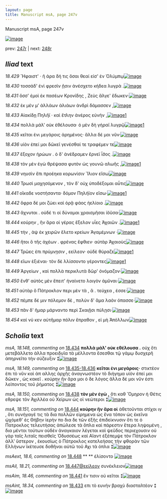 ```yaml
---
layout: page
title: Manuscript msA, page 247v
---
```


Manuscript msA, page 247v

[![image](http://www.homermultitext.org/iipsrv?OBJ=IIP,1.0&FIF=/project/homer/pyramidal/deepzoom/hmt/vaimg/2017a/VA247VN_0749.tif&WID=100&CVT=JPEG)](http://www.homermultitext.org/ict2/?urn=urn:cite2:hmt:vaimg.2017a:VA247VN_0749)

prev:  [247r](../247r) | next:  [248r](../248r)

## *Iliad* text

*18.429* <a id="18.429"/> Ἥφαιστ' · ῆ άρα δή τις ὅσαι θεαί εἰσ' ἐν Ὀλύμπῳ[![image](http://www.homermultitext.org/iipsrv?OBJ=IIP,1.0&FIF=/project/homer/pyramidal/deepzoom/hmt/vaimg/2017a/VA247VN_0749.tif&RGN=0.466,0.2299,0.435,0.0301&WID=1000&CVT=JPEG)](http://www.homermultitext.org/ict2/?urn=urn:cite2:hmt:vaimg.2017a:VA247VN_0749@0.466,0.2299,0.435,0.0301)

*18.430* <a id="18.430"/> τοσσάδ' ἐνὶ φρεσὶν ῇσιν ἀνέσχετο κήδεα λυγρὰ .[![image](http://www.homermultitext.org/iipsrv?OBJ=IIP,1.0&FIF=/project/homer/pyramidal/deepzoom/hmt/vaimg/2017a/VA247VN_0749.tif&RGN=0.457,0.2487,0.457,0.0263&WID=1000&CVT=JPEG)](http://www.homermultitext.org/ict2/?urn=urn:cite2:hmt:vaimg.2017a:VA247VN_0749@0.457,0.2487,0.457,0.0263)

*18.431* <a id="18.431"/> ὅσσ' ἐμοὶ ἐκ πασέων Κρονίδης , Ζεὺς ἄλγε' ἔδωκεν·[![image](http://www.homermultitext.org/iipsrv?OBJ=IIP,1.0&FIF=/project/homer/pyramidal/deepzoom/hmt/vaimg/2017a/VA247VN_0749.tif&RGN=0.453,0.2712,0.457,0.0263&WID=1000&CVT=JPEG)](http://www.homermultitext.org/ict2/?urn=urn:cite2:hmt:vaimg.2017a:VA247VN_0749@0.453,0.2712,0.457,0.0263)

*18.432* <a id="18.432"/> ἐκ μέν μ' ἀλλάων ἁλιάων ἀνδρὶ δάμασσεν ,[![image](http://www.homermultitext.org/iipsrv?OBJ=IIP,1.0&FIF=/project/homer/pyramidal/deepzoom/hmt/vaimg/2017a/VA247VN_0749.tif&RGN=0.465,0.29,0.457,0.0263&WID=1000&CVT=JPEG)](http://www.homermultitext.org/ict2/?urn=urn:cite2:hmt:vaimg.2017a:VA247VN_0749@0.465,0.29,0.457,0.0263)

*18.433* <a id="18.433"/> Αἰακίδῃ Πηλῆϊ · καὶ ἔτλην ἀνέρος εὐνὴν ,[![image](http://www.homermultitext.org/iipsrv?OBJ=IIP,1.0&FIF=/project/homer/pyramidal/deepzoom/hmt/vaimg/2017a/VA247VN_0749.tif&RGN=0.462,0.3065,0.457,0.0263&WID=1000&CVT=JPEG)](http://www.homermultitext.org/ict2/?urn=urn:cite2:hmt:vaimg.2017a:VA247VN_0749@0.462,0.3065,0.457,0.0263)[1](#msAint_18.34)

*18.434* <a id="18.434"/> πολλὰ μάλ' οὐκ ἐθέλουσα· ὁ μὲν δὴ γήραϊ λυγρῷ[![image](http://www.homermultitext.org/iipsrv?OBJ=IIP,1.0&FIF=/project/homer/pyramidal/deepzoom/hmt/vaimg/2017a/VA247VN_0749.tif&RGN=0.454,0.305,0.457,0.0263&WID=1000&CVT=JPEG)](http://www.homermultitext.org/ict2/?urn=urn:cite2:hmt:vaimg.2017a:VA247VN_0749@0.454,0.305,0.457,0.0263)[1](#msA_18.148)

*18.435* <a id="18.435"/> κεῖται ἐνι μεγάροις ἀρημένος· ἄλλα δέ μοι νῦν·[![image](http://www.homermultitext.org/iipsrv?OBJ=IIP,1.0&FIF=/project/homer/pyramidal/deepzoom/hmt/vaimg/2017a/VA247VN_0749.tif&RGN=0.457,0.3283,0.457,0.0263&WID=1000&CVT=JPEG)](http://www.homermultitext.org/ict2/?urn=urn:cite2:hmt:vaimg.2017a:VA247VN_0749@0.457,0.3283,0.457,0.0263)

*18.436* <a id="18.436"/> υἱὸν ἐπεί μοι δῶκεῖ γενέσθαί τε τραφέμεν τε[![image](http://www.homermultitext.org/iipsrv?OBJ=IIP,1.0&FIF=/project/homer/pyramidal/deepzoom/hmt/vaimg/2017a/VA247VN_0749.tif&RGN=0.461,0.3606,0.459,0.0323&WID=1000&CVT=JPEG)](http://www.homermultitext.org/ict2/?urn=urn:cite2:hmt:vaimg.2017a:VA247VN_0749@0.461,0.3606,0.459,0.0323)

*18.437* <a id="18.437"/> ἔξοχον ἡρώων . ὁ δ' ἀνέδραμεν ἔρνεϊ ἶ̈σος .[![image](http://www.homermultitext.org/iipsrv?OBJ=IIP,1.0&FIF=/project/homer/pyramidal/deepzoom/hmt/vaimg/2017a/VA247VN_0749.tif&RGN=0.463,0.3809,0.459,0.0323&WID=1000&CVT=JPEG)](http://www.homermultitext.org/ict2/?urn=urn:cite2:hmt:vaimg.2017a:VA247VN_0749@0.463,0.3809,0.459,0.0323)

*18.438* <a id="18.438"/> τὸν μὲν ἐγὼ θρέψασα φυτὸν ὡς γουνῶ αλωῆς ,[![image](http://www.homermultitext.org/iipsrv?OBJ=IIP,1.0&FIF=/project/homer/pyramidal/deepzoom/hmt/vaimg/2017a/VA247VN_0749.tif&RGN=0.469,0.4005,0.459,0.0323&WID=1000&CVT=JPEG)](http://www.homermultitext.org/ict2/?urn=urn:cite2:hmt:vaimg.2017a:VA247VN_0749@0.469,0.4005,0.459,0.0323)[1](#msA_18.150)

*18.439* <a id="18.439"/> νηυσὶν ἔπι προέηκα κορωνίσιν Ἴλιον εἴσω[![image](http://www.homermultitext.org/iipsrv?OBJ=IIP,1.0&FIF=/project/homer/pyramidal/deepzoom/hmt/vaimg/2017a/VA247VN_0749.tif&RGN=0.473,0.4192,0.459,0.0323&WID=1000&CVT=JPEG)](http://www.homermultitext.org/ict2/?urn=urn:cite2:hmt:vaimg.2017a:VA247VN_0749@0.473,0.4192,0.459,0.0323)

*18.440* <a id="18.440"/> Τρωσὶ μαχησόμενον , τὸν δ' οὐχ ὑποδέξομαι αὖτις[![image](http://www.homermultitext.org/iipsrv?OBJ=IIP,1.0&FIF=/project/homer/pyramidal/deepzoom/hmt/vaimg/2017a/VA247VN_0749.tif&RGN=0.472,0.4365,0.459,0.0323&WID=1000&CVT=JPEG)](http://www.homermultitext.org/ict2/?urn=urn:cite2:hmt:vaimg.2017a:VA247VN_0749@0.472,0.4365,0.459,0.0323)

*18.441* <a id="18.441"/> οἴκαδε νοστήσαντα· δόμον Πηλήϊον εἴσω·[![image](http://www.homermultitext.org/iipsrv?OBJ=IIP,1.0&FIF=/project/homer/pyramidal/deepzoom/hmt/vaimg/2017a/VA247VN_0749.tif&RGN=0.47,0.4576,0.459,0.0323&WID=1000&CVT=JPEG)](http://www.homermultitext.org/ict2/?urn=urn:cite2:hmt:vaimg.2017a:VA247VN_0749@0.47,0.4576,0.459,0.0323)[1](#msAim_18.46)

*18.442* <a id="18.442"/> ὄφρα δέ μοι ζώει καὶ ὁρᾷ φάος ἠελίοιο .[![image](http://www.homermultitext.org/iipsrv?OBJ=IIP,1.0&FIF=/project/homer/pyramidal/deepzoom/hmt/vaimg/2017a/VA247VN_0749.tif&RGN=0.467,0.4756,0.459,0.0323&WID=1000&CVT=JPEG)](http://www.homermultitext.org/ict2/?urn=urn:cite2:hmt:vaimg.2017a:VA247VN_0749@0.467,0.4756,0.459,0.0323)

*18.443* <a id="18.443"/> ἄχνυται . οὐδέ τι οἱ δύναμαι χραισμῆσαι ἰ̈οῦσα·[![image](http://www.homermultitext.org/iipsrv?OBJ=IIP,1.0&FIF=/project/homer/pyramidal/deepzoom/hmt/vaimg/2017a/VA247VN_0749.tif&RGN=0.471,0.4936,0.459,0.0323&WID=1000&CVT=JPEG)](http://www.homermultitext.org/ict2/?urn=urn:cite2:hmt:vaimg.2017a:VA247VN_0749@0.471,0.4936,0.459,0.0323)

*18.444* <a id="18.444"/> κούρην , ἣν ἄρα οἱ γέρας ἔξελον υἷες Ἀχαιῶν .[![image](http://www.homermultitext.org/iipsrv?OBJ=IIP,1.0&FIF=/project/homer/pyramidal/deepzoom/hmt/vaimg/2017a/VA247VN_0749.tif&RGN=0.47,0.5131,0.459,0.0323&WID=1000&CVT=JPEG)](http://www.homermultitext.org/ict2/?urn=urn:cite2:hmt:vaimg.2017a:VA247VN_0749@0.47,0.5131,0.459,0.0323)[1](#msA_18.151)

*18.445* <a id="18.445"/> τὴν , ὰψ ἐκ χειρῶν ἕλετο κρείων Ἀγαμέμνων ·[![image](http://www.homermultitext.org/iipsrv?OBJ=IIP,1.0&FIF=/project/homer/pyramidal/deepzoom/hmt/vaimg/2017a/VA247VN_0749.tif&RGN=0.471,0.5312,0.459,0.0323&WID=1000&CVT=JPEG)](http://www.homermultitext.org/ict2/?urn=urn:cite2:hmt:vaimg.2017a:VA247VN_0749@0.471,0.5312,0.459,0.0323)

*18.446* <a id="18.446"/> ἤτοι ὃ τῆς ἀχέων . φρένας ἔφθιεν· αὐτὰρ Ἀχαιοὺς[![image](http://www.homermultitext.org/iipsrv?OBJ=IIP,1.0&FIF=/project/homer/pyramidal/deepzoom/hmt/vaimg/2017a/VA247VN_0749.tif&RGN=0.471,0.5485,0.459,0.0323&WID=1000&CVT=JPEG)](http://www.homermultitext.org/ict2/?urn=urn:cite2:hmt:vaimg.2017a:VA247VN_0749@0.471,0.5485,0.459,0.0323)

*18.447* <a id="18.447"/> Τρῶες ἐπι πρύμνῃσιν , εείλεον· οὐδὲ θύραζε[![image](http://www.homermultitext.org/iipsrv?OBJ=IIP,1.0&FIF=/project/homer/pyramidal/deepzoom/hmt/vaimg/2017a/VA247VN_0749.tif&RGN=0.466,0.568,0.459,0.0323&WID=1000&CVT=JPEG)](http://www.homermultitext.org/ict2/?urn=urn:cite2:hmt:vaimg.2017a:VA247VN_0749@0.466,0.568,0.459,0.0323)[1](#msAil_18.21)

*18.448* <a id="18.448"/> εἴων ἐξιέναι· τὸν δὲ λλίσσοντο γέροντες[![image](http://www.homermultitext.org/iipsrv?OBJ=IIP,1.0&FIF=/project/homer/pyramidal/deepzoom/hmt/vaimg/2017a/VA247VN_0749.tif&RGN=0.462,0.5883,0.459,0.0323&WID=1000&CVT=JPEG)](http://www.homermultitext.org/ict2/?urn=urn:cite2:hmt:vaimg.2017a:VA247VN_0749@0.462,0.5883,0.459,0.0323)[1](#msAext_18.6)

*18.449* <a id="18.449"/> Ἀργείων , καὶ πολλὰ περικλυτὰ δῶρ' ὀνόμαζον·[![image](http://www.homermultitext.org/iipsrv?OBJ=IIP,1.0&FIF=/project/homer/pyramidal/deepzoom/hmt/vaimg/2017a/VA247VN_0749.tif&RGN=0.464,0.6063,0.459,0.0323&WID=1000&CVT=JPEG)](http://www.homermultitext.org/ict2/?urn=urn:cite2:hmt:vaimg.2017a:VA247VN_0749@0.464,0.6063,0.459,0.0323)

*18.450* <a id="18.450"/> ἔνθ' αὐτὸς μὲν ἔπειτ' ἠναίνετο λοιγὸν ἀμῦναι·[![image](http://www.homermultitext.org/iipsrv?OBJ=IIP,1.0&FIF=/project/homer/pyramidal/deepzoom/hmt/vaimg/2017a/VA247VN_0749.tif&RGN=0.461,0.6243,0.459,0.0323&WID=1000&CVT=JPEG)](http://www.homermultitext.org/ict2/?urn=urn:cite2:hmt:vaimg.2017a:VA247VN_0749@0.461,0.6243,0.459,0.0323)

*18.451* <a id="18.451"/> αὐτὰρ ὃ Πάτροκλον περι μὲν τὰ , ἃ . τεύχεα , έσσε·[![image](http://www.homermultitext.org/iipsrv?OBJ=IIP,1.0&FIF=/project/homer/pyramidal/deepzoom/hmt/vaimg/2017a/VA247VN_0749.tif&RGN=0.464,0.6424,0.459,0.0323&WID=1000&CVT=JPEG)](http://www.homermultitext.org/ict2/?urn=urn:cite2:hmt:vaimg.2017a:VA247VN_0749@0.464,0.6424,0.459,0.0323)

*18.452* <a id="18.452"/> πέμπε δέ μιν πόλεμον δὲ , πολὺν δ' ἅμα λαὸν όπασσε·[![image](http://www.homermultitext.org/iipsrv?OBJ=IIP,1.0&FIF=/project/homer/pyramidal/deepzoom/hmt/vaimg/2017a/VA247VN_0749.tif&RGN=0.471,0.6634,0.459,0.0323&WID=1000&CVT=JPEG)](http://www.homermultitext.org/ict2/?urn=urn:cite2:hmt:vaimg.2017a:VA247VN_0749@0.471,0.6634,0.459,0.0323)

*18.453* <a id="18.453"/> πᾶν δ' ῆμαρ μάρναντο περὶ Σκαιῇσι πύλῃσι·[![image](http://www.homermultitext.org/iipsrv?OBJ=IIP,1.0&FIF=/project/homer/pyramidal/deepzoom/hmt/vaimg/2017a/VA247VN_0749.tif&RGN=0.461,0.6822,0.435,0.0301&WID=1000&CVT=JPEG)](http://www.homermultitext.org/ict2/?urn=urn:cite2:hmt:vaimg.2017a:VA247VN_0749@0.461,0.6822,0.435,0.0301)

*18.454* <a id="18.454"/> καί νύ κεν αὐτῆμαρ πόλιν ἔπραθον , εἰ μὴ Ἀπόλλων[![image](http://www.homermultitext.org/iipsrv?OBJ=IIP,1.0&FIF=/project/homer/pyramidal/deepzoom/hmt/vaimg/2017a/VA247VN_0749.tif&RGN=0.475,0.7025,0.435,0.0301&WID=1000&CVT=JPEG)](http://www.homermultitext.org/ict2/?urn=urn:cite2:hmt:vaimg.2017a:VA247VN_0749@0.475,0.7025,0.435,0.0301)

## *Scholia* text

*msA, 18.148, commenting on* [18.434](#18.434)  <a id="msA_18.148"/> **πολλὰ μάλ' οὐκ εθέλουσα .** οὐχ ὅτι μετεβάλλετο ἀλλα προειδυῖα τὰ μέλλοντα ἔσεσθαι τῷ γάμῳ δυσχερῆ ἀπηρνεῖτο τὴν σύζευξιν ⁑[![image](http://www.homermultitext.org/iipsrv?OBJ=IIP,1.0&FIF=/project/homer/pyramidal/deepzoom/hmt/vaimg/2017a/VA247VN_0749.tif&RGN=0.236,0.3291,0.21,0.0571&WID=1000&CVT=JPEG)](http://www.homermultitext.org/ict2/?urn=urn:cite2:hmt:vaimg.2017a:VA247VN_0749@0.236,0.3291,0.21,0.0571)

*msA, 18.149, commenting on* [18.435-18.436](#18.435-18.436)  <a id="msA_18.149"/> **κεῖται ἐνι μεγάροις·** στικτέον ἐπι τὸ νῦν καὶ ἀπ αλλης ἀρχῆς ἀναγνωστέον τὸ διήγημα υἱὸν ἐπεί μοι δῶκεν , ὡς κακεῖ . κούρην ἣν ἄρα μοι ὁ δε λόγος ἄλλα δέ μοι νῦν ἐστι λείποντος τοῦ ῥήματος ⁑[![image](http://www.homermultitext.org/iipsrv?OBJ=IIP,1.0&FIF=/project/homer/pyramidal/deepzoom/hmt/vaimg/2017a/VA247VN_0749.tif&RGN=0.239,0.3696,0.223,0.0699&WID=1000&CVT=JPEG)](http://www.homermultitext.org/ict2/?urn=urn:cite2:hmt:vaimg.2017a:VA247VN_0749@0.239,0.3696,0.223,0.0699)

*msA, 18.150, commenting on* [18.438](#18.438)  <a id="msA_18.150"/> **τὸν μὲν ἐγὼ ,** ὅτι καθ Ὅμηρον ἡ Θέτις εθρεψε τὸν Ἀχιλλέα οὐ Χείρων ὡς οἱ νεώτεροι ⁑[![image](http://www.homermultitext.org/iipsrv?OBJ=IIP,1.0&FIF=/project/homer/pyramidal/deepzoom/hmt/vaimg/2017a/VA247VN_0749.tif&RGN=0.239,0.4275,0.248,0.0368&WID=1000&CVT=JPEG)](http://www.homermultitext.org/ict2/?urn=urn:cite2:hmt:vaimg.2017a:VA247VN_0749@0.239,0.4275,0.248,0.0368)

*msA, 18.151, commenting on* [18.444](#18.444)  <a id="msA_18.151"/> **κούρην ἣν ἄρα οἱ** ἀθετοῦνται στίχοι ιγ , ὅτι συνήγαγέ τις τὰ δια πολλῶν εἰρημενα ὡς ἔνα τόπον ὡς ἐκεῖνα ᾠχόμεθ' ἐς Θήβην ἱερὴν πο δια δε τῶν ἑξῆς ἐπιδείκνυσιν ὅτι τε ὁ Πατροκλος τελευτήσας ἀπώλεσε τὰ ὅπλα καὶ πάρεστιν ἕτερα ληψομένη , δια μέντοι τούτων οὐδὲν ἀναγκαιον λέγεται καὶ ψεῦδος περιεχουσιν οὐ γὰρ ταῖς λιταῖς πεισθεῖς Ὀδυσσέως καὶ Αἴαντ ἐξέπεμψε τὸν Πάτροκλον ἀλλ' ὕστερον , ἑκουσίως ὁ Πάτροκλος κατελεήσας τὴν φθορὰν τῶν Ελλήνων ϊκέτευσε δοθῆναι αὐτῶ τοῦ Αχι τὰ όπλα ⁑[![image](http://www.homermultitext.org/iipsrv?OBJ=IIP,1.0&FIF=/project/homer/pyramidal/deepzoom/hmt/vaimg/2017a/VA247VN_0749.tif&RGN=0.233,0.456,0.219,0.1503&WID=1000&CVT=JPEG)](http://www.homermultitext.org/ict2/?urn=urn:cite2:hmt:vaimg.2017a:VA247VN_0749@0.233,0.456,0.219,0.1503)

*msAext, 18.6, commenting on* [18.448](#18.448)  <a id="msAext_18.6"/> **					 				** 					 ἐλίσοντο 				[![image](http://www.homermultitext.org/iipsrv?OBJ=IIP,1.0&FIF=/project/homer/pyramidal/deepzoom/hmt/vaimg/2017a/VA247VN_0749.tif&RGN=0.138,0.6011,0.044,0.0278&WID=1000&CVT=JPEG)](http://www.homermultitext.org/ict2/?urn=urn:cite2:hmt:vaimg.2017a:VA247VN_0749@0.138,0.6011,0.044,0.0278)

*msAil, 18.21, commenting on* [18.447@εείλεον](#18.447@εείλεον)  <a id="msAil_18.21"/> συνέκλειον[![image](http://www.homermultitext.org/iipsrv?OBJ=IIP,1.0&FIF=/project/homer/pyramidal/deepzoom/hmt/vaimg/2017a/VA247VN_0749.tif&RGN=0.694,0.568,0.065,0.0113&WID=1000&CVT=JPEG)](http://www.homermultitext.org/ict2/?urn=urn:cite2:hmt:vaimg.2017a:VA247VN_0749@0.694,0.568,0.065,0.0113)

*msAim, 18.46, commenting on* [18.441](#18.441)  <a id="msAim_18.46"/> ἔν τισιν οὐ κεῖται ⁑[![image](http://www.homermultitext.org/iipsrv?OBJ=IIP,1.0&FIF=/project/homer/pyramidal/deepzoom/hmt/vaimg/2017a/VA247VN_0749.tif&RGN=0.441,0.4651,0.039,0.0353&WID=1000&CVT=JPEG)](http://www.homermultitext.org/ict2/?urn=urn:cite2:hmt:vaimg.2017a:VA247VN_0749@0.441,0.4651,0.039,0.0353)

*msAint, 18.34, commenting on* [18.433](#18.433)  <a id="msAint_18.34"/> επι τὸ ευνήν βραχὺ διασταλτέον ⁑[![image](http://www.homermultitext.org/iipsrv?OBJ=IIP,1.0&FIF=/project/homer/pyramidal/deepzoom/hmt/vaimg/2017a/VA247VN_0749.tif&RGN=0.861,0.3043,0.066,0.0248&WID=1000&CVT=JPEG)](http://www.homermultitext.org/ict2/?urn=urn:cite2:hmt:vaimg.2017a:VA247VN_0749@0.861,0.3043,0.066,0.0248)